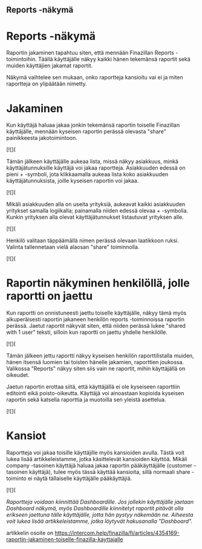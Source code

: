 ## Reports -näkymä

# Reports -näkymä

Raportin jakaminen tapahtuu siten, että mennään Finazillan Reports -toimintoihin. Täällä käyttäjälle näkyy kaikki hänen tekemänsä raportit sekä muiden käyttäjien jakamat raportit.

Näkymä vaihtelee sen mukaan, onko raportteja kansioitu vai ei ja miten raportteja on ylipäätään nimetty.

# Jakaminen

Kun käyttäjä haluaa jakaa jonkin tekemänsä raportin toiselle Finazillan käyttäjälle, mennään kyseisen raportin perässä olevasta "share" painikkeesta jakotoimintoon.

[![](

Tämän jälkeen käyttäjälle aukeaa lista, missä näkyy asiakkuus, minkä käyttäjätunnuksille käyttäjä voi jakaa raportteja. Asiakkuuden edessä on pieni + -symboli, jota klikkaamalla aukeaa lista koko asiakkuuden käyttäjätunnuksista, joille kyseisen raportin voi jakaa.

[![](

Mikäli asiakkuuden alla on useita yrityksiä, aukeavat kaikki asiakkuuden yritykset samalla logiikalla; painamalla niiden edessä olevaa + -symbolia. Kunkin yrityksen alla olevat käyttäjätunnukset listautuvat yrityksen alle.

[![](

Henkilö valitaan täppäämällä nimen perässä olevaan laatikkoon ruksi. Valinta tallennetaan vielä alaosan "share" toiminnolla.

[![](

# Raportin näkyminen henkilöllä, jolle raportti on jaettu

Kun raportti on onnistuneesti jaettu toiselle käyttäjälle, näkyy tämä myös alkuperäisesti raportin jakaneen henkilön reports -toiminnoissa raportin perässä. Jaetut raportit näkyvät siten, että niiden perässä lukee "shared with 1 user" teksti, silloin kun raportti on jaettu yhdelle henkilölle.

[![](

Tämän jälkeen jettu raportti näkyy kyseisen henkilön raporttilistalla muiden, hänen itsensä luomien tai toisten hänelle jakamien, raporttien joukossa. Valikossa "Reports" näkyy siten siis vain ne raportit, mihin käyttäjällä on oikeudet.

Jaetun raportin erottaa siitä, että käyttäjällä ei ole kyseiseen raporttiin editointi eikä poisto-oikeutta. Käyttäjä voi ainoastaan kopioida kyseisen raportin sekä katsella raporttia ja muotoilla sen yleistä asettelua.

[![](

# Kansiot

Raportteja voi jakaa toisille käyttäjille myös kansioiden avulla. Tästä voit lukea lisää artikkeleistamme, jotka käsittelevät kansioiden käyttöä. Mikäli company -tasoinen käyttäjä haluaa jakaa raportin pääkäyttäjälle (customer -tasoinen käyttäjä), tulee myös tässä käyttää kansioita, sillä normaali share -toiminto ei näytä tällaiselle käyttäjälle pääkäyttäjiä.

[![](

*Raportteja voidaan kiinnittää Dashboardille. Jos jollekin käyttäjälle jaetaan Dashboard näkymä, myös Dashboardille kiinnitetyt raportit pitävät olla erikseen jaettuna tälle käyttäjälle, jotta hän pystyy näkemään ne. Aiheesta voit lukea lisää artikkeleistamme, jotka löytyvät hakusanalla "Dashboard".* 



artikkelin osoite on https://intercom.help/finazilla/fi/articles/4354169-raportin-jakaminen-toiselle-finazilla-kayttajalle

